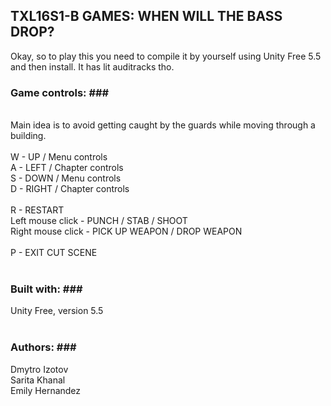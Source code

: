 ## TXL16S1-B GAMES: WHEN WILL THE BASS DROP? ##
Okay, so to play this you need to compile it by yourself using Unity Free 5.5 and then install. It has lit auditracks tho. 

### Game controls: ###<br>
<br>
Main idea is to avoid getting caught by the guards while moving through a building.<br>
<br>
W - UP / Menu controls<br>
A - LEFT / Chapter controls<br>
S - DOWN / Menu controls<br>
D - RIGHT / Chapter controls<br>
<br>
R - RESTART
<br>
Left mouse click - PUNCH / STAB / SHOOT<br>
Right mouse click - PICK UP WEAPON / DROP WEAPON<br>
<br>
P - EXIT CUT SCENE <br>
<br>

### Built with: ###<br>
Unity Free, version 5.5<br>
<br>

### Authors: ###<br>
Dmytro Izotov<br>
Sarita Khanal<br>
Emily Hernandez








